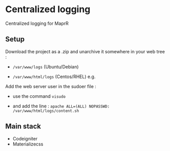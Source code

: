# Centralized logging
Centralized logging for MaprR

## Setup
Download the project as a .zip and unarchive it somewhere in your web tree :

* `/var/www/logs` (Ubuntu/Debian)

* `/var/www/html/logs` (Centos/RHEL) e.g.


Add the web server user in the sudoer file : 

* use the command  `visudo` 

* and add the line : `apache ALL=(ALL) NOPASSWD: /var/www/html/logs/content.sh`


## Main stack
<ul>
<li>Codeigniter</li>
<li>Materializecss</li>
</ul>
